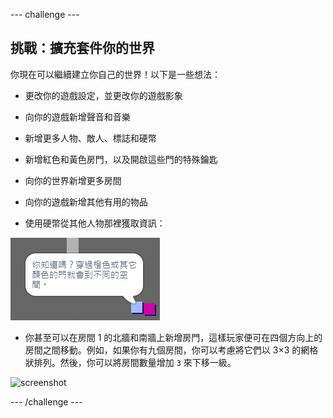 --- challenge ---
## 挑戰：擴充套件你的世界
你現在可以繼續建立你自己的世界！以下是一些想法：

+ 更改你的遊戲設定，並更改你的遊戲影象
+ 向你的遊戲新增聲音和音樂
+ 新增更多人物、敵人、標誌和硬幣
+ 新增紅色和黃色房門，以及開啟這些門的特殊鑰匙
+ 向你的世界新增更多房間
+ 向你的遊戲新增其他有用的物品

+ 使用硬幣從其他人物那裡獲取資訊：

![screenshot](images/world-bribe.png)

+ 你甚至可以在房間 1 的北牆和南牆上新增房門，這樣玩家便可在四個方向上的房間之間移動。例如，如果你有九個房間，你可以考慮將它們以 3×3 的網格狀排列。然後，你可以將房間數量增加 `3` 來下移一級。

![screenshot](images/world-north-south.png)

--- /challenge ---
